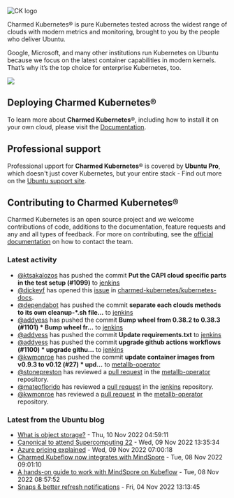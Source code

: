 ![CK logo](https://assets.ubuntu.com/v1/451d4cf4-Charmed+Kubernetes_RGB_onWhite_2022.svg)

Charmed Kubernetes® is pure Kubernetes tested across the widest range of clouds with modern metrics and monitoring, brought to you by the people who deliver Ubuntu.

Google, Microsoft, and many other institutions run Kubernetes on Ubuntu because we focus on the latest container capabilities in modern kernels. That’s why it’s the top choice for enterprise Kubernetes, too.

![](https://assets.ubuntu.com/v1/843c77b6-juju-at-a-glace.svg)

## Deploying Charmed Kubernetes®

To learn more about **Charmed Kubernetes**®, including how to install it on your own cloud, please visit the [Documentation][docs].

## Professional support

Professional upport for **Charmed Kubernetes**® is covered by **Ubuntu Pro**, which doesn't just cover Kubernetes, but your entire stack - Find out more on the [Ubuntu support site](https://ubuntu.com/support).

## Contributing to Charmed Kubernetes®

Charmed Kubernetes is an open source project and we welcome contributions of code, additions to the documentation, feature requests and any and all types of feedback. For more on contributing, see the [official documentation][get-in-touch] on how to contact the team.

<!-- LINKS -->
[docs]: https://ubuntu.com/kubernetes/docs
[get-in-touch]: https://ubuntu.com/kubernetes/docs/get-in-touch

### Latest activity

<!-- activity starts -->
 - [@ktsakalozos](https://github.com/ktsakalozos) has pushed the commit **Put the CAPI cloud specific parts in the test setup (#1099)** to [jenkins](https://github.com/charmed-kubernetes/jenkins)
 - [@dickeyf](https://github.com/dickeyf) has opened this [issue](https://github.com/charmed-kubernetes/kubernetes-docs/issues/731) in [charmed-kubernetes/kubernetes-docs](https://api.github.com/repos/charmed-kubernetes/kubernetes-docs).
 - [@dependabot](https://github.com/dependabot[bot]) has pushed the commit **separate each clouds methods to its own cleanup-*.sh file...** to [jenkins](https://github.com/charmed-kubernetes/jenkins)
 - [@addyess](https://github.com/addyess) has pushed the commit **Bump wheel from 0.38.2 to 0.38.3 (#1101)  * Bump wheel fr...** to [jenkins](https://github.com/charmed-kubernetes/jenkins)
 - [@addyess](https://github.com/addyess) has pushed the commit **Update requirements.txt** to [jenkins](https://github.com/charmed-kubernetes/jenkins)
 - [@addyess](https://github.com/addyess) has pushed the commit **upgrade github actions workflows (#1100)  * upgrade githu...** to [jenkins](https://github.com/charmed-kubernetes/jenkins)
 - [@kwmonroe](https://github.com/kwmonroe) has pushed the commit **update container images from v0.9.3 to v0.12 (#27)  * upd...** to [metallb-operator](https://github.com/charmed-kubernetes/metallb-operator)
 - [@stonepreston](https://github.com/stonepreston) has reviewed a [pull request](https://github.com/charmed-kubernetes/metallb-operator/pull/27) in the [metallb-operator](https://github.com/charmed-kubernetes/metallb-operator) repository.
 - [@mateoflorido](https://github.com/mateoflorido) has reviewed a [pull request](https://github.com/charmed-kubernetes/jenkins/pull/1100) in the [jenkins](https://github.com/charmed-kubernetes/jenkins) repository.
 - [@kwmonroe](https://github.com/kwmonroe) has reviewed a [pull request](https://github.com/charmed-kubernetes/metallb-operator/pull/27) in the [metallb-operator](https://github.com/charmed-kubernetes/metallb-operator) repository.
<!-- activity ends -->

<!-- roadmap starts -->

<!-- roadmap ends -->

### Latest from the Ubuntu blog

<!-- blog starts -->
* [What is object storage?](https://ubuntu.com//blog/what-is-object-storage) - Thu, 10 Nov 2022 04:59:11 
* [Canonical to attend Supercomputing 22](https://ubuntu.com//blog/canonical-at-sc22) - Wed, 09 Nov 2022 13:35:34 
* [Azure pricing explained](https://ubuntu.com//blog/azure-pricing) - Wed, 09 Nov 2022 07:00:18 
* [Charmed Kubeflow now integrates with MindSpore](https://ubuntu.com//blog/open-source-mlops-ai-framework) - Tue, 08 Nov 2022 09:01:10 
* [A hands-on guide to work with MindSpore on Kubeflow](https://ubuntu.com//blog/kubeflow-mindspore-integration-guide) - Tue, 08 Nov 2022 08:57:52 
* [Snaps &#038; better refresh notifications](https://ubuntu.com//blog/snaps-better-refresh-notifications) - Fri, 04 Nov 2022 13:13:45 
<!-- blog ends -->
